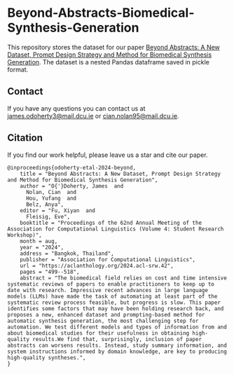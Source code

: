 # Beyond-Abstracts-Biomedical-Synthesis-Generation

This repository stores the dataset for our paper [Beyond Abstracts: A New Dataset, Prompt Design Strategy and Method for Biomedical Synthesis Generation](https://aclanthology.org/2024.acl-srw.42/). The dataset is a nested Pandas dataframe saved in pickle format.

## Contact
If you have any questions you can contact us at james.odoherty3@mail.dcu.ie or cian.nolan95@mail.dcu.ie.

## Citation
If you find our work helpful, please leave us a star and cite our paper.

```
@inproceedings{odoherty-etal-2024-beyond,
    title = "Beyond Abstracts: A New Dataset, Prompt Design Strategy and Method for Biomedical Synthesis Generation",
    author = "O{'}Doherty, James  and
      Nolan, Cian  and
      Hou, Yufang  and
      Belz, Anya",
    editor = "Fu, Xiyan  and
      Fleisig, Eve",
    booktitle = "Proceedings of the 62nd Annual Meeting of the Association for Computational Linguistics (Volume 4: Student Research Workshop)",
    month = aug,
    year = "2024",
    address = "Bangkok, Thailand",
    publisher = "Association for Computational Linguistics",
    url = "https://aclanthology.org/2024.acl-srw.42",
    pages = "499--518",
    abstract = "The biomedical field relies on cost and time intensive systematic reviews of papers to enable practitioners to keep up to date with research. Impressive recent advances in large language models (LLMs) have made the task of automating at least part of the systematic review process feasible, but progress is slow. This paper identifies some factors that may have been holding research back, and proposes a new, enhanced dataset and prompting-based method for automatic synthesis generation, the most challenging step for automation. We test different models and types of information from and about biomedical studies for their usefulness in obtaining high-quality results.We find that, surprisingly, inclusion of paper abstracts can worsens results. Instead, study summary information, and system instructions informed by domain knowledge, are key to producing high-quality syntheses.",
}

```